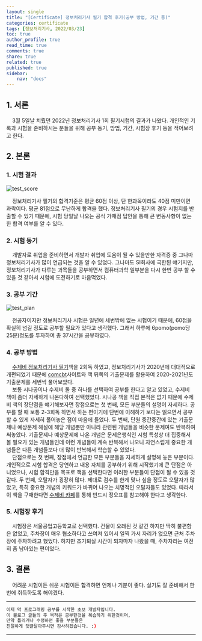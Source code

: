```yaml
---
layout: single
title: "[Certificate] 정보처리기사 필기 합격 후기(공부 방법, 기간 등)"
categories: certificate
tags: [정보처리기사, 2022/03/23]
toc: true
author_profile: true
read_time: true
comments: true
share: true
related: true
published: true
sidebar: 
    nav: "docs"
---
```


## 1. 서론  

&nbsp;&nbsp;&nbsp;&nbsp;3월 5일날 치뤘던 2022년 정보처리기사 1회 필기시험의 결과가 나왔다. 개인적인 기록과 시험을 준비하시는 분들을 위해 공부 동기, 방법, 기간, 시험장 후기 등을 적어보려고 한다.  

## 2. 본론  

### 1. 시험 결과  

![test_score](https://user-images.githubusercontent.com/97603503/159602095-09d865a8-4273-4b07-afcb-5e53aa03c86c.png)

&nbsp;&nbsp;&nbsp;&nbsp;정보처리기사 필기의 합격기준은 평균 60점 이상, 단 한과목이라도 40점 미만이면 과락이다. 평균 81점으로 무난하게 합격을 했다. 정보처리기사 필기의 경우 시험지를 반출할 수 있기 때문에, 시험 당일날 나오는 공식 가채점 답안을 통해 큰 변동사항이 없는한 합격 여부를 알 수 있다.  

### 2. 시험 동기  

&nbsp;&nbsp;&nbsp;&nbsp;개발자로 취업을 준비하면서 개발자 취업에 도움이 될 수 있을만한 자격증 중 그나마 정보처리기사가 많이 언급되는 것을 알 수 있었다. 그나마도 SI회사에 국한된 얘기지만, 정보처리기사가 다루는 과목들을 공부하면서 컴퓨터과학 일부분을 다시 한번 공부 할 수 있을 것 같아서 시험에 도전하기로 마음먹었다.   

### 3. 공부 기간  

![test_plan](https://user-images.githubusercontent.com/97603503/159615813-bcf043ae-4efb-43d4-8ad8-ad39c21f519e.png)

&nbsp;&nbsp;&nbsp;&nbsp;전공자이지만 정보처리기사 시험은 일년에 세번밖에 없는 시험이기 때문에, 60점을 확실히 넘길 정도로 공부할 필요가 있다고 생각했다. 그래서 하루에 6pomo(pomo당 25분)정도를 투자하여 총 37시간을 공부하였다.  

### 4. 공부 방법  

&nbsp;&nbsp;&nbsp;&nbsp;[수제비 정보처리기사 필기](https://book.naver.com/bookdb/book_detail.nhn?bid=21313217)책을 2회독 하였고, 정보처리기사가 2020년에 대대적으로 개편되었기 때문에 [comcbt](https://www.comcbt.com/xe/iz/4973760)사이트와 책 뒤쪽의 기출문제를 활용하여 2020-2021년도 기출문제를 세번씩 풀어보았다.  
&nbsp;&nbsp;&nbsp;&nbsp;보통 시나공이나 수제비 둘 중 하나를 선택하여 공부를 한다고 알고 있었고, 수제비 책이 좀더 자세하게 나온다하여 선택했었다. 시나공 책을 직접 본적은 없기 때문에 수제비 책의 장단점을 얘기해보자면 장점으로는 첫 번째, 모든 부분들의 설명이 자세하다. 공부를 할 때 보통 2-3회독 하면서 하는 편이기에 단번에 이해하기 보다는 읽으면서 공부할 수 있게 자세히 풀어놓은 점이 마음에 들었다. 두 번째, 단원 중간중간에 있는 기출문제나 예상문제 해설에 해당 개념뿐만 아니라 관련된 개념들을 비슷한 문제여도 반복하여 써놓았다. 기출문제나 예상문제에 나온 개념은 문제은행식인 시험 특성상 더 집중해서 볼 필요가 있는 개념들인데 이런 개념들이 계속 반복해서 나오니 자연스럽게 중요한 개념들은 다른 개념들보다 더 많이 반복해서 학습할 수 있었다.  
&nbsp;&nbsp;&nbsp;&nbsp;단점으로는 첫 번째, 장점에서 언급한 모든 부분들을 자세하게 설명해 놓은 부분이다. 개인적으로 시험 합격은 당연하고 내용 자체를 공부하기 위해 시작했기에 큰 단점은 아니었으나, 시험 합격만을 목표로 책을 선택한다면 이러한 부분들이 단점이 될 수 있을 것 같다. 두 번째, 오탈자가 굉장히 많다. 제대로 검수를 한게 맞나 싶을 정도로 오탈자가 많았고, 특히 중요한 개념의 키워드가 바뀌어 나오는 치명적인 오탈자들도 있었다. 따라서 이 책을 구매한다면 [수제비 카페](https://cafe.naver.com/soojebi)를 통해 반드시 정오표를 참고해야 한다고 생각한다.  

### 5. 시험장 후기  

&nbsp;&nbsp;&nbsp;&nbsp;시험장은 서울공업고등학교로 선택했다. 건물이 오래된 것 같긴 하지만 딱히 불편함은 없었고, 주차장이 매우 협소하다고 쓰여져 있어서 일찍 가서 자리가 없으면 근처 주차장에 주차하려고 했었다. 하지만 조기퇴실 시간이 되자마자 나왔을 때, 주차자리는 여전히 좀 남아있는 편이었다.  

## 3. 결론  

&nbsp;&nbsp;&nbsp;&nbsp;어려운 시험이든 쉬운 시험이든 합격하면 언제나 기분이 좋다. 실기도 잘 준비해서 한번에 취득하도록 해야겠다.

---

```bash
이제 막 프로그래밍 공부를 시작한 초보 개발자입니다.
이 블로그 글들의 주 목적은 공부한것을 복습하기 위한것이며, 
만약 틀리거나 수정하면 좋을 부분들은
친절하게 댓글달아주시면 감사하겠습니다. :)
```

---